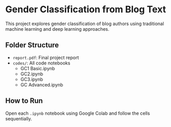 # Gender Classification from Blog Text

This project explores gender classification of blog authors using traditional machine learning and deep learning approaches.

## Folder Structure
- `report.pdf`: Final project report
- `codes/`: All code notebooks
  - GC1 Basic.ipynb
  - GC2.ipynb
  - GC3.ipynb
  - GC Advanced.ipynb

## How to Run
Open each `.ipynb` notebook using Google Colab and follow the cells sequentially.
